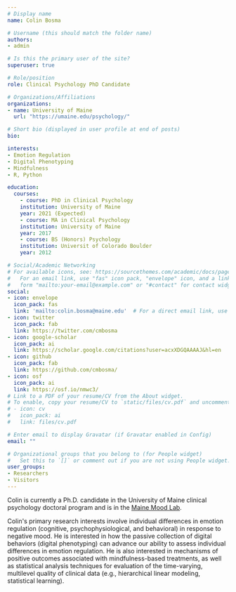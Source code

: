 ```yaml
---
# Display name
name: Colin Bosma

# Username (this should match the folder name)
authors:
- admin

# Is this the primary user of the site?
superuser: true

# Role/position
role: Clinical Psychology PhD Candidate

# Organizations/Affiliations
organizations:
- name: University of Maine
  url: "https://umaine.edu/psychology/"

# Short bio (displayed in user profile at end of posts)
bio:

interests:
- Emotion Regulation
- Digital Phenotyping
- Mindfulness
- R, Python

education:
  courses:
    - course: PhD in Clinical Psychology
    institution: University of Maine
    year: 2021 (Expected)
    - course: MA in Clinical Psychology
    institution: University of Maine
    year: 2017
    - course: BS (Honors) Psychology
    institution: Universit of Colorado Boulder
    year: 2012

# Social/Academic Networking
# For available icons, see: https://sourcethemes.com/academic/docs/page-builder/#icons
#   For an email link, use "fas" icon pack, "envelope" icon, and a link in the
#   form "mailto:your-email@example.com" or "#contact" for contact widget.
social:
- icon: envelope
  icon_pack: fas
  link: 'mailto:colin.bosma@maine.edu'  # For a direct email link, use "mailto:test@example.org".
- icon: twitter
  icon_pack: fab
  link: https://twitter.com/cmbosma
- icon: google-scholar
  icon_pack: ai
  link: https://scholar.google.com/citations?user=acxXDGQAAAAJ&hl=en
- icon: github
  icon_pack: fab
  link: https://github.com/cmbosma/
- icon: osf
  icon_pack: ai
  link: https://osf.io/nmwc3/
# Link to a PDF of your resume/CV from the About widget.
# To enable, copy your resume/CV to `static/files/cv.pdf` and uncomment the lines below.
# - icon: cv
#   icon_pack: ai
#   link: files/cv.pdf

# Enter email to display Gravatar (if Gravatar enabled in Config)
email: ""

# Organizational groups that you belong to (for People widget)
#   Set this to `[]` or comment out if you are not using People widget.
user_groups:
- Researchers
- Visitors
---
```


Colin is currently a Ph.D. candidate in the University of Maine clinical psychology doctoral program and is in the [Maine Mood Lab](https://umaine.edu/mmdl/).

Colin's primary research interests involve individual differences in emotion regulation (cognitive, psychophysiological, and behavioral) in response to negative mood. He is interested in how the passive collection of digital behaviors (digital phenotyping) can advance our ability to assess individual differences in emotion regulation. He is also interested in mechanisms of positive outcomes associated with mindfulness-based treatments, as well as statistical analysis techniques for evaluation of the time-varying, multilevel quality of clinical data (e.g., hierarchical linear modeling, statistical learning).
